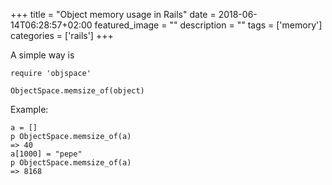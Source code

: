 +++
title =  "Object memory usage in Rails"
date = 2018-06-14T06:28:57+02:00
featured_image = ""
description = ""
tags = ['memory']
categories = ['rails']
+++

<!--more-->

A simple way is

    require 'objspace'

    ObjectSpace.memsize_of(object)

Example:

    a = []
    p ObjectSpace.memsize_of(a)
    => 40
    a[1000] = "pepe"
    p ObjectSpace.memsize_of(a)
    => 8168

